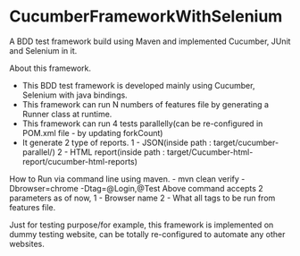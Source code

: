# CucumberFrameworkWithSelenium
A BDD test framework build using Maven and implemented Cucumber, JUnit and Selenium in it.

About this framework.
  - This BDD test framework is developed mainly using Cucumber, Selenium with java bindings.
  - This framework can run N numbers of features file by generating a Runner class at runtime.
  - This framework can run 4 tests parallelly(can be re-configured in POM.xml file - by updating forkCount)
  - It generate 2 type of reports.
     1 - JSON(inside path : target/cucumber-parallel/)
     2 - HTML report(inside path : target/Cucumber-html-report/cucumber-html-reports)


How to Run via command line using maven.
    - mvn clean verify -Dbrowser=chrome -Dtag=@Login,@Test
Above command accepts 2 parameters as of now,
    1 - Browser name
    2 - What all tags to be run from features file.
    
    
Just for testing purpose/for example, this framework is implemented on dummy testing website, can be totally re-configured to automate any other websites.
